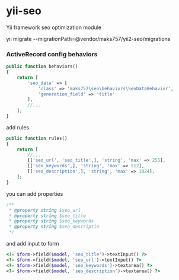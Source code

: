 # yii-seo
Yii framework seo optimization module

yii migrate --migrationPath=@vendor/maks757/yii2-seo/migrations

### ActiveRecord config behaviors
```php
public function behaviors()
{
    return [
        'seo_data' => [
            'class' => 'maks757\seo\behaviors\SeoDataBehavior',
            'generation_field' => 'title'
        ],
        //...
    ];
}
```

add rules

```php
public function rules()
{
    return [
        //...
        [['seo_url', 'seo_title',], 'string', 'max' => 255],
        [['seo_keywords',], 'string', 'max' => 512],
        [['seo_description',], 'string', 'max' => 1024],
    ];
}
```

you can add properties

```php
/**
 * @property string $seo_url
 * @property string $seo_title
 * @property string $seo_keywords
 * @property string $seo_descriptin
 */
```

and add input to form 

```php
<?= $form->field($model, 'seo_title')->textInput() ?>
<?= $form->field($model, 'seo_url')->textInput() ?>
<?= $form->field($model, 'seo_keywords')->textarea() ?>
<?= $form->field($model, 'seo_description')->textarea() ?>
```